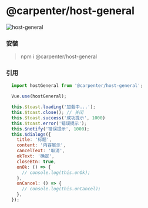 # @carpenter/host-general


![host-general](http://stor.llblh.com/host-general.gif)


### 安装
> npm i @carpenter/host-general

### 引用
``` js
  import hostGeneral from '@carpenter/host-general';
  
  Vue.use(hostGeneral);
```

``` js
  this.$toast.loading('加载中...');
  this.$toast.close(); // 关闭
  this.$toast.success('成功提示', 1000)
  this.$toast.error('错误提示');
  this.$notify('错误提示', 1000);
  this.$dialogs({
    title: '标题',
    content: '内容展示',
    cancelText: '取消',
    okText: '确定',
    closeBtn: true,
    onOk: () => {
      // console.log(this.onOk);
    },
    onCancel: () => {
      // console.log(this.onCancel);
    },
  });
```
